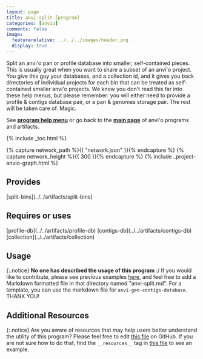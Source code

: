 ```yaml
---
layout: page
title: anvi-split [program]
categories: [anvio]
comments: false
image:
  featurerelative: ../../../images/header.png
  display: true
---
```


Split an anvi&#39;o pan or profile database into smaller, self-contained pieces. This is usually great when you want to share a subset of an anvi&#39;o project. You give this guy your databases, and a collection id, and it gives you back directories of individual projects for each bin that can be treated as self-contained smaller anvi&#39;o projects. We know you don&#39;t read this far into these help menus, but please remember: you will either need to provide a profile &amp; contigs database pair, or a pan &amp; genomes storage pair. The rest will be taken care of. Magic.

See **[program help menu](../../../vignette#anvi-split)** or go back to the **[main page](../../)** of anvi'o programs and artifacts.


{% include _toc.html %}
<div id="svg" class="subnetwork"></div>
{% capture network_path %}{{ "network.json" }}{% endcapture %}
{% capture network_height %}{{ 300 }}{% endcapture %}
{% include _project-anvio-graph.html %}


## Provides

<p style="text-align: left" markdown="1"><span class="artifact-p">[split-bins](../../artifacts/split-bins)</span></p>

## Requires or uses

<p style="text-align: left" markdown="1"><span class="artifact-r">[profile-db](../../artifacts/profile-db)</span> <span class="artifact-r">[contigs-db](../../artifacts/contigs-db)</span> <span class="artifact-r">[collection](../../artifacts/collection)</span></p>

## Usage


{:.notice}
**No one has described the usage of this program** :/ If you would like to contribute, please see previous examples [here](https://github.com/merenlab/anvio/tree/master/anvio/docs/programs), and feel free to add a Markdown formatted file in that directory named "anvi-split.md". For a template, you can use the markdown file for `anvi-gen-contigs-database`. THANK YOU!


## Additional Resources



{:.notice}
Are you aware of resources that may help users better understand the utility of this program? Please feel free to edit [this file](https://github.com/merenlab/anvio/tree/master/bin/anvi-split) on GitHub. If you are not sure how to do that, find the `__resources__` tag in [this file](https://github.com/merenlab/anvio/blob/master/bin/anvi-interactive) to see an example.
